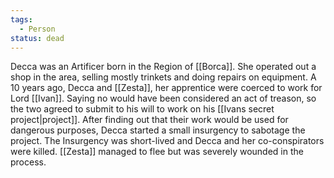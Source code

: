 ```yaml
---
tags:
  - Person
status: dead
---
```

Decca was an Artificer born in the Region of [[Borca]]. She operated out a shop in the area, selling mostly trinkets and doing repairs on equipment.
A 10 years ago, Decca and [[Zesta]], her apprentice were coerced to work for Lord [[Ivan]]. Saying no would have been considered an act of treason, so the two agreed to submit to his will to work on his [[Ivans secret project|project]].
After finding out that their work would be used for dangerous purposes, Decca started a small insurgency to sabotage the project. The Insurgency was short-lived and Decca and her co-conspirators were killed. [[Zesta]] managed to flee but was severely wounded in the process.